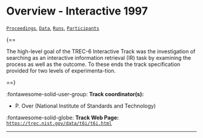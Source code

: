 # Overview - Interactive 1997

[`Proceedings`](./proceedings.md), [`Data`](./data.md), [`Runs`](./runs.md), [`Participants`](./participants.md)

{==

The high-level goal of the TREC-6 Interactive Track was the investigation of searching as an interactive information retrieval (IR) task by examining the process as well as the outcome. To these ends the track specification provided for two levels of experimenta-tion.

==}

:fontawesome-solid-user-group: **Track coordinator(s):**

- P. Over (National Institute of Standards and Technology) 

:fontawesome-solid-globe: **Track Web Page:** [`https://trec.nist.gov/data/t6i/t6i.html`](https://trec.nist.gov/data/t6i/t6i.html) 

---

